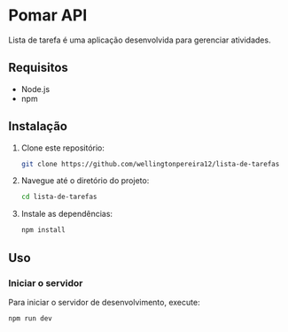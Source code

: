 # Pomar API

Lista de tarefa é uma aplicação desenvolvida para gerenciar atividades.

## Requisitos

- Node.js
- npm

## Instalação

1. Clone este repositório:
    ```bash
    git clone https://github.com/wellingtonpereira12/lista-de-tarefas
    ```

2. Navegue até o diretório do projeto:
    ```bash
    cd lista-de-tarefas
    ```

3. Instale as dependências:
    ```bash
    npm install
    ```

## Uso

### Iniciar o servidor

Para iniciar o servidor de desenvolvimento, execute:

```bash
npm run dev

